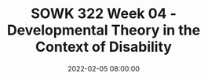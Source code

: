 ---
layout: single_presentation
name: sowk-322-week-04-developmental-theory-in-the-context-of-disability.md
title: "SOWK 322 Week 04 - Developmental Theory in the Context of Disability"
date:  2022-02-05 08:00:00
presentation_id: dx1ILX
permalink: /dx1ILX/
redirect_from:
  - /presentations/dx1ILX/sowk-322-week-04-developmental-theory-in-the-context-of-disability
slides: 
  - slide_name: deck-7811-large-0.jpeg
    slide_text: >
      <p>Week 04 Lecture Video SPRING 2022 SOWK 322 BY JACOB CAMPBELL, LICSW AT HERITAGE UNIVERSITY
      DEVELOPMENTAL THEORY IN THE CONTEXT OF DISABILITY</p>
      
  - slide_name: deck-7811-large-1.jpeg
    slide_text: >
      <p>(MACKELPRANG &amp; SALSGIVER, 2016)
      Developmental Theoires “Contemporary developmental theories have generally either ignored disability or conceived of disability from a patholo y framework. To a rm lives with disabilities, a shift in perceptions that considers the implications of living with a disability as a normal part of life is needed” (p. 65).
      Theorist
      Theory Focus
      Psychoanalytic Theory
      Psychosexual development throughout childhood
      Piaget
      Cognitive Theory
      Erikson
      Ego Psychological Theory
      Kohlberg/Gilligan
      Moral Development Theory
      Fowler
      Spiritual/Religious Theory
      ffi
      g
      Freud
      Theorist
      Cognitive rather than emotional development from birth to adulthood Psychosocial stage development from birth through old age The use of cognition and reasoning involved in moral judgments from childhood todevelopment adulthood Stages of faith through the life span</p>
      
  - slide_name: deck-7811-large-2.jpeg
    slide_text: >
      <p>(MACKELPRANG &amp; SALSGIVER, 2016)
      DEVELOPMENTAL THEORY IN THE CONTEXT OF DISABILITY • Birth to Three Years of Age • Three to Six Years of Age • Six to Twelve Years of Age • Twelve to Eighteen Years of Age • Young Adulthood • Middle Adulthood • Older Adulthood</p>
      
  - slide_name: deck-7811-large-3.jpeg
    slide_text: >
      <p>(MACKELPRANG &amp; SALSGIVER, 2016)
      Three to Six Years of Age
      🗣 “Expanding the environment for disabled children is as important as it is for nondisabled children. It is critical that they have the opportunity to interact with others with and without disabilities” (p. 55)
      “Children with intellectual disabilities may experience delays in verbal language skills. They may rely on alternative ways of communicating, such as gestures, nonverbal vocalization, and pictures, developing verbal mastery later than children without intellectual disabilities” (p.55).
      “Exposure to peers and role models with disabilities can permit the sharing and cultural development on which they can build throughout their lives. Playing and interacting with children and others with and without disabilities can provide a foundation for later in life, when disability takes on increased meaning” (p.55)</p>
      
  - slide_name: deck-7811-large-4.jpeg
    slide_text: >
      <p>(MACKELPRANG &amp; SALSGIVER, 2016)
      Six to Twelve Years of Age
      The world of most children expands greatly at this age. Schools and increased numbers of peers expand their world socially and geographically. Increased concrete problem-solving skills help children deal with new situations. Many children with disabilities are already accustomed to having more people in their lives, especially when they have had ongoing professional involvement (p. 56)</p>
      
  - slide_name: deck-7811-large-5.jpeg
    slide_text: >
      <p>(MACKELPRANG &amp; SALSGIVER, 2016)
      Twelve to Eighteen Years of Age
      “People in the lives of all adolescents, including families, friends, counselors, and teachers, can all be resources in helping adolescents with disabilities reject the images, stereotypes, and limitations of an ableist society. Supports that facilitate future educational, employment, and living options can provide a sense of hope for the future” (p. 59)
      2030</p>
      
  - slide_name: deck-7811-large-6.jpeg
    slide_text: >
      <p>(MACKELPRANG &amp; SALSGIVER, 2016)
      Young Adulthood
      “At this time of life, people search for intimacy with others. Historically, people with disabilities have been denied opportunities for intimate relationships. For example, people with intellectual disabilities have been legally enjoined from marrying. Some have been forcibly sterilized, sometimes without their knowledge. People with disabilities living in institutions, including persons with mental health and physical disabilities, have been denied access to intimate relationships with others.” (p. 62)</p>
      
  - slide_name: deck-7811-large-7.jpeg
    slide_text: >
      <p>(MACKELPRANG &amp; SALSGIVER, 2016)
      Middle Adulthood
      fl
      “Persons with disabilities, whether newly acquired or long term, can be a great asset to the community. The maturity and stability that come at this time of life provide them greater opportunities to in uence communities and society. As the number and visibility of persons with disabilities in middle adulthood increase, so can their societal contributions and legacies to the disability community as well as society in general” (p. 64)</p>
      
  - slide_name: deck-7811-large-8.jpeg
    slide_text: >
      <p>(MACKELPRANG &amp; SALSGIVER, 2016)
      Older Adulthood “Social policies can be critical to the well-being of older persons who acquire disabilities and their families. Policies that allow people who need physical assistance to live in the community rather than being relegated to nursing facilities are important. Too many older Americans are institutionalized because resources that could help them live in the community are targeted for high-cost institutional care that allows residents little self-control. Policies that foster independent living contribute to high-quality lives” (pp. 64-65)</p>
      
  - slide_name: deck-7811-large-9.jpeg
    slide_text: >
      <p>Reference Mackelprang, R., &amp; Salsgiver, R. (2016). Chapter 2 - Human development and disability. In Disability: A diversity model approach in human service practice (3rd ed., pp. 37-96). Oxford University Press.</p>
      
presentation_description: >
  <p>Week four we move away from looking at the history and law around disability, and start to seek to understand identify development. This week you will read Rothman’s (2018) chapter seven which provides a good overview of disability and identity. The objectives for weeks four include the following:</p>
  <ul>
  <li>Learn a theoretical model of identity development as it relates to disability.</li>
  <li>Apply theoretical model to the activist you follow on twitter.</li>
  <li>Begin to explore some birth defects.</li>
  </ul>
  <p>The To Do List for the week is</p>
  <ul>
  <li>Read Rothman (2018) Chapter 7.</li>
  <li>Watch my short lecture video - <a href="https://heritage.hosted.panopto.com/Panopto/Pages/Viewer.aspx?id=2511c996-7462-4638-bd8c-ae3400465bb8" target="_blank" rel="noopener">SOWK 322 Week 04 - Developmental Theory in the Context of Disability</a>
  </li>
  <li>Read/watch the content and make at least three replies across any of the four discussion forums for week four, which includes: <a href="https://myheritage.heritage.edu/ICS/Academics/SOWK/SOWK_322/2122_SP-SOWK_322-0/W-04_27_-_213.jnz?portlet=Group_Discussion_Forums&amp;screen=PostView&amp;screenType=change&amp;id=ba06ab04-57a9-4906-9cd1-2ff8dc70400e" target="_blank" rel="noopener">Chapter Discussion Regarding Disability and Identity</a>, <a href="https://myheritage.heritage.edu/ICS/Academics/SOWK/SOWK_322/2122_SP-SOWK_322-0/W-04_27_-_213.jnz?portlet=Group_Discussion_Forums&amp;screen=PostView&amp;screenType=change&amp;id=6054e74a-f342-4e74-a51e-1d9955004dfc" target="_blank" rel="noopener">Initial Exposure to Birth Defects and Conditions</a>, <a href="https://myheritage.heritage.edu/ICS/Academics/SOWK/SOWK_322/2122_SP-SOWK_322-0/W-04_27_-_213.jnz?portlet=Group_Discussion_Forums&amp;screen=PostView&amp;screenType=change&amp;id=d3508cc8-21fb-404f-bab2-7a9caca7bbd9" target="_blank" rel="noopener">Your Twitter Activist and Identity Development</a>, and <a href="https://myheritage.heritage.edu/ICS/Academics/SOWK/SOWK_322/2122_SP-SOWK_322-0/W-04_27_-_213.jnz?portlet=Group_Discussion_Forums&amp;screen=PostView&amp;screenType=change&amp;id=83f636a6-1728-4613-a8cf-443cb973015f" target="_blank" rel="noopener">Other Voices in Disability Identity to Showcase</a>.</li>
  </ul>
  
downloadable_slides: deck-7811.pdf
slides_count: 10
header:
  teaser: deck-7811-thumb-0.jpeg
presentation_video: >
  <iframe src="https://heritage.hosted.panopto.com/Panopto/Pages/Embed.aspx?id=2511c996-7462-4638-bd8c-ae3400465bb8&autoplay=false&offerviewer=true&showtitle=true&showbrand=false&captions=false&interactivity=all" height="405" width="720" style="border: 1px solid #464646;" allowfullscreen allow="autoplay"></iframe>
location: "Heritage University"
tags:
  - Heritage University
  - BASW Program
  - SOWK 322
---